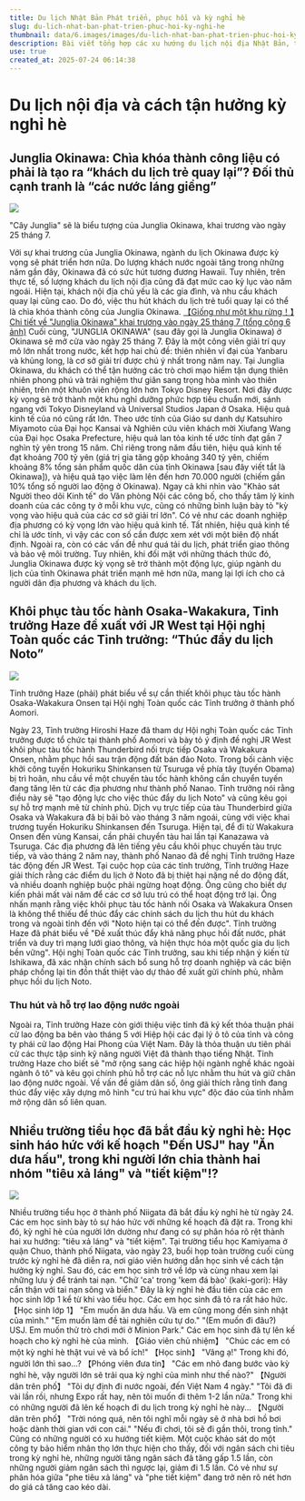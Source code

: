 ```yaml
---
title: Du lịch Nhật Bản Phát triển, phục hồi và kỳ nghỉ hè
slug: du-lich-nhat-ban-phat-trien-phuc-hoi-ky-nghi-he
thumbnail: data/6.images/images/du-lich-nhat-ban-phat-trien-phuc-hoi-ky-nghi-he.webp
description: Bài viết tổng hợp các xu hướng du lịch nội địa Nhật Bản, từ sự kiện khai trương công viên Junglia Okinawa, nỗ lực khôi phục du lịch Noto sau động đất, đến kế hoạch nghỉ hè của học sinh và người lớn.
use: true
created_at: 2025-07-24 06:14:38
---
```


# Du lịch nội địa và cách tận hưởng kỳ nghỉ hè

## Junglia Okinawa: Chìa khóa thành công liệu có phải là tạo ra “khách du lịch trẻ quay lại”? Đối thủ cạnh tranh là “các nước láng giềng”

![](/images/20250724-00000002-binsiderl-000-1-view.webp)

"Cây Junglia" sẽ là biểu tượng của Junglia Okinawa, khai trương vào ngày 25 tháng 7.

Với sự khai trương của Junglia Okinawa, ngành du lịch Okinawa được kỳ vọng sẽ phát triển hơn nữa. Do lượng khách nước ngoài tăng trong những năm gần đây, Okinawa đã có sức hút tương đương Hawaii. Tuy nhiên, trên thực tế, số lượng khách du lịch nội địa cũng đã đạt mức cao kỷ lục vào năm ngoái. Hiện tại, khách nội địa chủ yếu là các gia đình, và nhu cầu khách quay lại cũng cao. Do đó, việc thu hút khách du lịch trẻ tuổi quay lại có thể là chìa khóa thành công của Junglia Okinawa.
[【Giống như một khu rừng！】Chi tiết về "Junglia Okinawa" khai trương vào ngày 25 tháng 7 (tổng cộng 6 ảnh)](https://www.businessinsider.jp/article_images/2507-junglia-okinawa-the-key-to-success-is-whether-it-can-create-young-repeat-visitors/?p=2)
Cuối cùng, "JUNGLIA OKINAWA" (sau đây gọi là Junglia Okinawa) ở Okinawa sẽ mở cửa vào ngày 25 tháng 7. Đây là một công viên giải trí quy mô lớn nhất trong nước, kết hợp hai chủ đề: thiên nhiên vĩ đại của Yanbaru và khủng long, là cơ sở giải trí được chú ý nhất trong năm nay.
Tại Junglia Okinawa, du khách có thể tận hưởng các trò chơi mạo hiểm tận dụng thiên nhiên phong phú và trải nghiệm thư giãn sang trọng hòa mình vào thiên nhiên, trên một khuôn viên rộng lớn hơn Tokyo Disney Resort. Nơi đây được kỳ vọng sẽ trở thành một khu nghỉ dưỡng phức hợp tiêu chuẩn mới, sánh ngang với Tokyo Disneyland và Universal Studios Japan ở Osaka.
Hiệu quả kinh tế của nó cũng rất lớn.
Theo ước tính của Giáo sư danh dự Katsuhiro Miyamoto của Đại học Kansai và Nghiên cứu viên khách mời Xiufang Wang của Đại học Osaka Prefecture, hiệu quả lan tỏa kinh tế ước tính đạt gần 7 nghìn tỷ yên trong 15 năm. Chỉ riêng trong năm đầu tiên, hiệu quả kinh tế đạt khoảng 700 tỷ yên (giá trị gia tăng gộp khoảng 340 tỷ yên, chiếm khoảng 8% tổng sản phẩm quốc dân của tỉnh Okinawa [sau đây viết tắt là Okinawa]), và hiệu quả tạo việc làm lên đến hơn 70.000 người (chiếm gần 10% tổng số người lao động ở Okinawa).
Ngay cả khi nhìn vào "Khảo sát Người theo dõi Kinh tế" do Văn phòng Nội các công bố, cho thấy tâm lý kinh doanh của các công ty ở mỗi khu vực, cũng có những bình luận bày tỏ "kỳ vọng vào hiệu quả của các cơ sở giải trí lớn". Có vẻ như các doanh nghiệp địa phương có kỳ vọng lớn vào hiệu quả kinh tế.
Tất nhiên, hiệu quả kinh tế chỉ là ước tính, vì vậy các con số cần được xem xét với một biên độ nhất định. Ngoài ra, còn có các vấn đề như quá tải du lịch, phát triển giao thông và bảo vệ môi trường.
Tuy nhiên, khi đối mặt với những thách thức đó, Junglia Okinawa được kỳ vọng sẽ trở thành một động lực, giúp ngành du lịch của tỉnh Okinawa phát triển mạnh mẽ hơn nữa, mang lại lợi ích cho cả người dân địa phương và khách du lịch.

## Khôi phục tàu tốc hành Osaka-Wakakura, Tỉnh trưởng Haze đề xuất với JR West tại Hội nghị Toàn quốc các Tỉnh trưởng: “Thúc đẩy du lịch Noto”

![](/images/20250724-01915817-hokkoku-000-2-view.webp)

Tỉnh trưởng Haze (phải) phát biểu về sự cần thiết khôi phục tàu tốc hành Osaka-Wakakura Onsen tại Hội nghị Toàn quốc các Tỉnh trưởng ở thành phố Aomori.

Ngày 23, Tỉnh trưởng Hiroshi Haze đã tham dự Hội nghị Toàn quốc các Tỉnh trưởng được tổ chức tại thành phố Aomori và bày tỏ ý định đề nghị JR West khôi phục tàu tốc hành Thunderbird nối trực tiếp Osaka và Wakakura Onsen, nhằm phục hồi sau trận động đất bán đảo Noto. Trong bối cảnh việc khởi công tuyến Hokuriku Shinkansen từ Tsuruga về phía tây (tuyến Obama) bị trì hoãn, nhu cầu về một chuyến tàu tốc hành không cần chuyển tuyến đang tăng lên từ các địa phương như thành phố Nanao. Tỉnh trưởng nói rằng điều này sẽ "tạo động lực cho việc thúc đẩy du lịch Noto" và cũng kêu gọi sự hỗ trợ mạnh mẽ từ chính phủ.
Dịch vụ trực tiếp của tàu Thunderbird giữa Osaka và Wakakura đã bị bãi bỏ vào tháng 3 năm ngoái, cùng với việc khai trương tuyến Hokuriku Shinkansen đến Tsuruga. Hiện tại, để đi từ Wakakura Onsen đến vùng Kansai, cần phải chuyển tàu hai lần tại Kanazawa và Tsuruga. Các địa phương đã lên tiếng yêu cầu khôi phục chuyến tàu trực tiếp, và vào tháng 2 năm nay, thành phố Nanao đã đề nghị Tỉnh trưởng Haze tác động đến JR West.
Tại cuộc họp của các tỉnh trưởng, Tỉnh trưởng Haze giải thích rằng các điểm du lịch ở Noto đã bị thiệt hại nặng nề do động đất, và nhiều doanh nghiệp buộc phải ngừng hoạt động. Ông cũng cho biết dự kiến phải mất vài năm để các cơ sở lưu trú có thể hoạt động trở lại. Ông nhấn mạnh rằng việc khôi phục tàu tốc hành nối Osaka và Wakakura Onsen là không thể thiếu để thúc đẩy các chính sách du lịch thu hút du khách trong và ngoài tỉnh đến với "Noto hiện tại có thể đến được".
Tỉnh trưởng Haze đã phát biểu về "Đề xuất thúc đẩy khả năng phục hồi đất nước, phát triển và duy trì mạng lưới giao thông, và hiện thực hóa một quốc gia du lịch bền vững". Hội nghị Toàn quốc các Tỉnh trưởng, sau khi tiếp nhận ý kiến từ Ishikawa, đã xác nhận chính sách bổ sung hỗ trợ doanh nghiệp và các biện pháp chống lại tin đồn thất thiệt vào dự thảo đề xuất gửi chính phủ, nhằm phục hồi du lịch Noto.

### Thu hút và hỗ trợ lao động nước ngoài
Ngoài ra, Tỉnh trưởng Haze còn giới thiệu việc tỉnh đã ký kết thỏa thuận phái cử lao động ba bên vào tháng 5 với Hiệp hội các đại lý ô tô của tỉnh và công ty phái cử lao động Hai Phong của Việt Nam. Đây là thỏa thuận ưu tiên phái cử các thực tập sinh kỹ năng người Việt đã thành thạo tiếng Nhật. Tỉnh trưởng Haze cho biết sẽ "mở rộng sang các hiệp hội ngành nghề khác ngoài ngành ô tô" và kêu gọi chính phủ hỗ trợ các nỗ lực nhằm thu hút và giữ chân lao động nước ngoài.
Về vấn đề giảm dân số, ông giải thích rằng tỉnh đang thúc đẩy việc xây dựng mô hình "cư trú hai khu vực" độc đáo của tỉnh nhằm mở rộng dân số liên quan.

## Nhiều trường tiểu học đã bắt đầu kỳ nghỉ hè: Học sinh háo hức với kế hoạch "Đến USJ" hay "Ăn dưa hấu", trong khi người lớn chia thành hai nhóm "tiêu xả láng" và "tiết kiệm"!?

![](/images/20250723-90027134-nsttv-000-1-view.webp)

Nhiều trường tiểu học ở thành phố Niigata đã bắt đầu kỳ nghỉ hè từ ngày 24. Các em học sinh bày tỏ sự háo hức với những kế hoạch đã đặt ra. Trong khi đó, kỳ nghỉ hè của người lớn dường như đang có sự phân hóa rõ rệt thành hai xu hướng: "tiêu xả láng" và "tiết kiệm".
Tại trường tiểu học Kamiyama ở quận Chuo, thành phố Niigata, vào ngày 23, buổi họp toàn trường cuối cùng trước kỳ nghỉ hè đã diễn ra, nơi giáo viên hướng dẫn học sinh về cách tận hưởng kỳ nghỉ.
Sau đó, các em học sinh trở về lớp và cùng nhau xem lại những lưu ý để tránh tai nạn.
"Chữ 'ca' trong 'kem đá bào' (kaki-gori): Hãy cẩn thận với tai nạn sông và biển."
Đây là kỳ nghỉ hè đầu tiên của các em học sinh lớp 1 kể từ khi vào tiểu học.
Các em học sinh đã tỏ ra rất háo hức.
【Học sinh lớp 1】
"Em muốn ăn dưa hấu. Và em cũng mong đến sinh nhật của mình."
"Em muốn làm đề tài nghiên cứu tự do."
"(Em muốn đi đâu?) USJ. Em muốn thử trò chơi mới ở Minion Park."
Các em học sinh đã tự lên kế hoạch cho kỳ nghỉ hè của mình.
【Giáo viên chủ nhiệm】
"Chúc các em có một kỳ nghỉ hè thật vui vẻ và bổ ích!"
【Học sinh】
"Vâng ạ!"
Trong khi đó, người lớn thì sao...?
【Phóng viên đưa tin】
"Các em nhỏ đang bước vào kỳ nghỉ hè, vậy người lớn sẽ trải qua kỳ nghỉ của mình như thế nào?"
【Người dân trên phố】
"Tôi dự định đi nước ngoài, đến Việt Nam 4 ngày."
"Tôi đã đi vài lần rồi, nhưng Expo rất hay, nên tôi muốn đi thêm 1-2 lần nữa."
Trong khi có những người đã lên kế hoạch đi du lịch trong kỳ nghỉ hè này...
【Người dân trên phố】
"Trời nóng quá, nên tôi nghĩ mỗi ngày sẽ ở nhà bơi hồ bơi hoặc dành thời gian với con cái."
"Nếu đi chơi, tôi sẽ đi gần thôi, trong tỉnh."
Cũng có những người có xu hướng tiết kiệm.
Một cuộc khảo sát do một công ty bảo hiểm nhân thọ lớn thực hiện cho thấy, đối với ngân sách chi tiêu trong kỳ nghỉ hè, những người tăng ngân sách đã tăng gấp 1.5 lần, còn những người giảm ngân sách thì ngược lại, giảm đi 1.5 lần.
Có vẻ như sự phân hóa giữa "phe tiêu xả láng" và "phe tiết kiệm" đang trở nên rõ nét hơn do giá cả tăng cao kéo dài.
